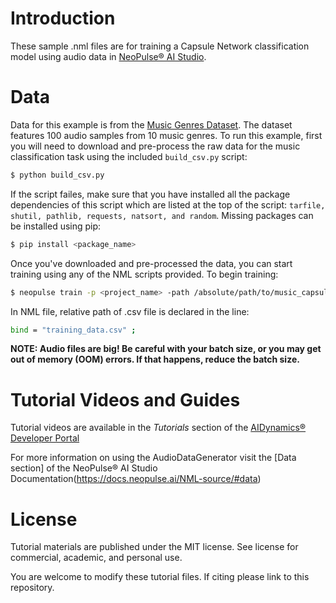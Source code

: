 # Introduction
These sample .nml files are for training a Capsule Network classification model using audio data in [NeoPulse® AI Studio](https://aws.amazon.com/marketplace/pp/B074NDG36S/ref=vdr_rf).

# Data
Data for this example is from the [Music Genres Dataset](http://opihi.cs.uvic.ca/sound/genres.tar.gz). The dataset features 100 audio samples from 10 music genres.
To run this example, first you will need to download and pre-process the raw data for the music classification task using the included ```build_csv.py``` script:

```bash
$ python build_csv.py
```

If the script failes, make sure that you have installed all the package dependencies of this script which are listed at the top of the script:
`tarfile, shutil, pathlib, requests, natsort, and random`. Missing packages can be installed using pip:

```bash
$ pip install <package_name>
```

Once you've downloaded and pre-processed the data, you can start training using any of the NML scripts provided. To begin training:
```bash
$ neopulse train -p <project_name> -path /absolute/path/to/music_capsule.nml
```
In NML file, relative path of .csv file is declared in the line:
```bash
bind = "training_data.csv" ;
```

<b>NOTE: Audio files are big! Be careful with your batch size, or you may get out of memory (OOM) errors. If that happens, reduce the batch size.</b>

# Tutorial Videos and Guides
Tutorial videos are available in the *Tutorials* section of the [AIDynamics® Developer Portal](https://www.aidynamics.com/ai-developer)

For more information on using the AudioDataGenerator visit the [Data section] of the NeoPulse® AI Studio Documentation(https://docs.neopulse.ai/NML-source/#data)


# License
Tutorial materials are published under the MIT license. See license for commercial, academic, and personal use.

You are welcome to modify these tutorial files. If citing please link to this repository.
